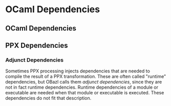 OCaml Dependencies
==================

<a name="ocaml_deps">OCaml Dependencies</a>
-------------------------------------------

<a name="ppx_deps">PPX Dependencies</a>
---------------------------------------

### <a name="adjunct_deps">Adjunct Dependencies</a>

Sometimes PPX processing injects dependencies that are needed to compile
the result of a PPX transformation. These are often called "runtime"
dependencies, but OBazl calls them *adjunct dependencies*, since they
are not in fact runtime dependencies. Runtime dependencies of a module
or executable are needed when that module or executable is executed.
These dependencies do not fit that description.
